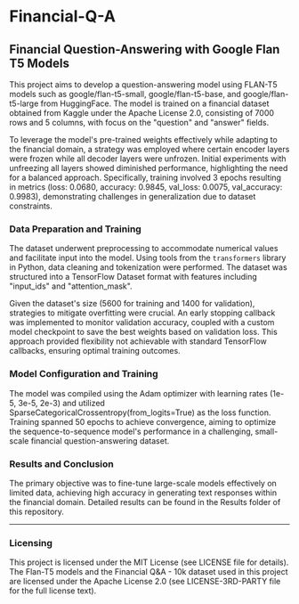 # Financial-Q-A

## Financial Question-Answering with Google Flan T5 Models

This project aims to develop a question-answering model using FLAN-T5 models such as google/flan-t5-small, google/flan-t5-base, and google/flan-t5-large from HuggingFace. The model is trained on a financial dataset obtained from Kaggle under the Apache License 2.0, consisting of 7000 rows and 5 columns, with focus on the "question" and "answer" fields.

To leverage the model's pre-trained weights effectively while adapting to the financial domain, a strategy was employed where certain encoder layers were frozen while all decoder layers were unfrozen. Initial experiments with unfreezing all layers showed diminished performance, highlighting the need for a balanced approach. Specifically, training involved 3 epochs resulting in metrics (loss: 0.0680, accuracy: 0.9845, val_loss: 0.0075, val_accuracy: 0.9983), demonstrating challenges in generalization due to dataset constraints.

### Data Preparation and Training

The dataset underwent preprocessing to accommodate numerical values and facilitate input into the model. Using tools from the `transformers` library in Python, data cleaning and tokenization were performed. The dataset was structured into a TensorFlow Dataset format with features including "input_ids" and "attention_mask". 

Given the dataset's size (5600 for training and 1400 for validation), strategies to mitigate overfitting were crucial. An early stopping callback was implemented to monitor validation accuracy, coupled with a custom model checkpoint to save the best weights based on validation loss. This approach provided flexibility not achievable with standard TensorFlow callbacks, ensuring optimal training outcomes.

### Model Configuration and Training

The model was compiled using the Adam optimizer with learning rates (1e-5, 3e-5, 2e-3) and utilized SparseCategoricalCrossentropy(from_logits=True) as the loss function. Training spanned 50 epochs to achieve convergence, aiming to optimize the sequence-to-sequence model's performance in a challenging, small-scale financial question-answering dataset.

### Results and Conclusion

The primary objective was to fine-tune large-scale models effectively on limited data, achieving high accuracy in generating text responses within the financial domain. Detailed results can be found in the Results folder of this repository.

---

### Licensing

This project is licensed under the MIT License (see LICENSE file for details). The Flan-T5 models and the Financial Q&A - 10k dataset used in this project are licensed under the Apache License 2.0 (see LICENSE-3RD-PARTY file for the full license text).
